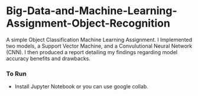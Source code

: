 # Big-Data-and-Machine-Learning-Assignment-Object-Recognition

A simple Object Classification Machine Learning Assignment. I Implemented two models, a Support Vector Machine, and a Convulutional Neural Network (CNN). I then produced a report detailing my findings regarding model accuracy benefits and drawbacks.

### To Run 

- Install Jupyter Notebook or you can use google collab.

